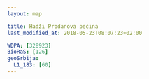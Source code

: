 ```yaml
---
layout: map

title: Hadži Prodanova pećina
last_modified_at: 2018-05-23T08:07:23+02:00

WDPA: [328923]
BioRaS: [126]
geoSrbija:
  L1_183: [60]
---
```

